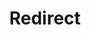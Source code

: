 ﻿---
layout: src/layouts/Redirect.astro
title: Redirect
redirect: https://octopus.com/docs/infrastructure/deployment-targets/tentacle/windows/azure-virtual-machines/via-an-arm-template
pubDate:  2023-01-01
navSearch: false
navSitemap: false
navMenu: false
---
